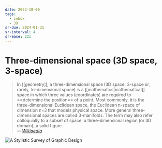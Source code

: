 ```yaml
---
date: 2023-10-06
tags:
  - inbox
  - 3D
sr-due: 2024-01-31
sr-interval: 4
sr-ease: 221
---
```


# Three-dimensional space (3D space, 3-space)

> In [[geometry]], a three-dimensional space (3D space, 3-space or, rarely,
> tri-dimensional space) is a [[mathematics|mathematical]] space in which three
> values (coordinates) are required to ==determine the position== of a point.
> Most commonly, it is the three-dimensional Euclidean space, the Euclidean
> n-space of dimension n=3 that models physical space. More general
> three-dimensional spaces are called 3-manifolds. The term may also refer
> colloquially to a subset of space, a three-dimensional region (or 3D domain),
> a solid figure.\
> — <cite>[Wikipedia](https://en.wikipedia.org/wiki/Three-dimensional_space)</cite>

![A Stylistic Survey of Graphic Design](img/Cartesian_coordinate_system.excalidraw)
